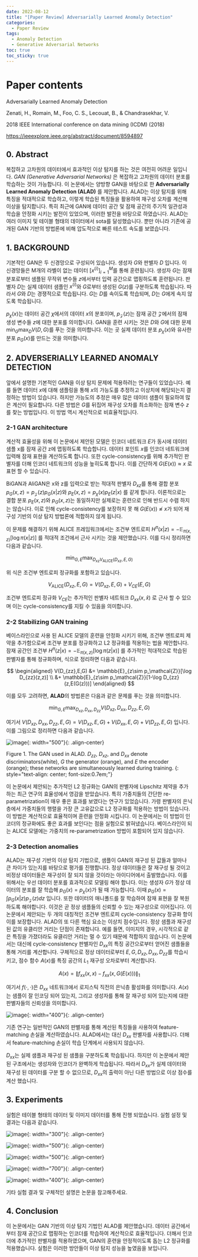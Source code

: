```yaml
---
date: 2022-08-12
title: "[Paper Review] Adversarially Learned Anomaly Detection"
categories: 
  - Paper Review
tags: 
  - Anomaly Detection
  - Generative Adversarial Networks
toc: true  
toc_sticky: true 
---
```


# Paper contents

Adversarially Learned Anomaly Detection

Zenati, H., Romain, M., Foo, C. S., Lecouat, B., & Chandrasekhar, V.

2018 IEEE International conference on data mining (ICDM) (2018)

https://ieeexplore.ieee.org/abstract/document/8594897

## 0. Abstract

복잡하고 고차원의 데이터에서 효과적인 이상 탐지를 하는 것은 여전히 어려운 일입니다. *GAN (Generative Adversarial Networks)* 은 복잡하고 고차원의 데이터 분포를 학습하는 것이 가능합니다. 이 논문에서는 양방향 GAN을 바탕으로 한 **Adversarially Learned Anomaly Detection (ALAD)** 를 제안합니다. ALAD는 이상 탐지를 위해 특징을 적대적으로 학습하고, 이렇게 학습된 특징들을 활용하여 재구성 오차를 계산해 이상을 탐지합니다. 특히 최근에 GAN에 데이터 공간 및 잠재 공간의 주기적 일관성과 학습을 안정화 시키는 발전이 있었으며, 이러한 발전을 바탕으로 하였습니다. ALAD는 여러 이미지 및 테이블 형태의 데이터에서 sota를 달성했습니다. 뿐만 아니라 기존에 공개된 GAN 기반의 방법론에 비해 압도적으로 빠른 테스트 속도를 보였습니다.

## 1. BACKGROUND

기본적인 GAN은 두 신경망으로 구성되어 있습니다. 생성자 $G$와 판별자 $D$ 입니다. 이 신경망들은 M개의 라벨이 없는 데이터 $[x^{(i)}]^M_{i=1}$를 통해 훈련됩니다. 생성자  $G$는 잠재 분포로부터 샘플된 무작위 변수들 $z$에서부터 입력 공간으로 맵핑하도록 훈련됩니다. 판별자 $D$는 실제 데이터 샘플인 $x^{(i)}$와 $G$로부터 생성된 $G(z)$를 구분하도록 학습됩니다. 따라서 $G$와 $D$는 경쟁적으로 학습됩니다. $G$는 $D$를 속이도록 학습되며, $D$는 $G$에게 속지 않도록 학습됩니다. 	

$p_{\chi}(x)$는 데이터 공간 $\chi$에서의 데이터 $x$의 분포이며, $p_{\mathcal{Z}}(z)$는 잠재 공간 $\mathcal{Z}$에서의 잠재 생성 변수들 $z$에 대한 분포를 의미합니다. GAN을 훈련 시키는 것은 $D$와 $G$에 대한 문제 $\min_G \max_D V(D,G)$를 푸는 것을 의미합니다. 이는 곳 실제 데이터 분포 $p_\chi(x)$와 유사한 분포 $p_G(x)$를 만드는 것을 의미합니다.

## 2. ADVERSERIALLY LEARNED ANOMALY DETECTION

앞에서 설명한 기본적인 GAN을 이상 탐지 문제에 적용하려는 연구들이 있었습니다. 예를 들면 데이터 $x$에 대해 샘플링을 통해 $x$의 가능도를 추정하고 이상치에 해당되는지 결정하는 방법이 있습니다. 하지만 가능도의 추정은 매우 많은 데이터 샘플이 필요하여 많은 계산이 필요합니다. 다른 방법은 $G$를 뒤집어 재구성 오차를 최소화하는 잠재 변수 $z$를 찾는 방법입니다. 이 방법 역시 계산적으로 비효율적입니다.

### 2-1 GAN architecture

계산적 효율성을 위해 이 논문에서 제안된 모델은 인코더 네트워크 $E$가 동시에 데이터 샘플 x를 잠재 공간 z에 맵핑하도록 학습합니다. 데이터 포인트 $x$를 인코더 네트워크에 입력해 잠재 표현을 계산하도록 합니다. 또한 cycle-consistency를 위해 추가적인 판별자를 더해 인코더 네트워크의 성능을 높히도록 합니다. 이를 간단하게 $G(E(x)) \approx x$ 로 표현 할 수 있습니다.

BiGAN과 AliGAN은 x와 z를 입력으로 받는 적대적 판별자 $D_{xz}$를 통해 결합 분포 $p_G(x,z) = p_\mathcal{Z}(z)p_G(x\vert z)$와 $p_E(x,z) = p_\chi(x)p_E(z\vert x)$ 를 같게 합니다. 이론적으로는 결합 분포 $p_E(x,z)$와 $p_G(x,z)$는 동일하지만 실제로는 훈련으로 인해 반드시 수렴 하지는 않습니다. 이로 인해 cycle-consistency를 보장하지 못 해 $G(E(x)) \not\approx x$가 되어 재구성 기반의 이상 탐지 방법론에 적합하지 않게 됩니다.

이 문제를 해결하기 위해 ALICE 프레임워크에서는 조건부 엔트로피 $H^\pi(x\vert z) = -\mathbb{E}_{\pi(x,z)}[\log\pi(x\vert z)]$ 를 적대적 조건에서 근사 시키는 것을 제안했습니다. 이를 다시 정리하면 다음과 같습니다.

$$\min_{G,E}\max_{D_{xz}V_\text{ALICE}(D_{xz},E,G)}$$ 

위 식은 조건부 엔트로피 정규화를 포함하고 있습니다.

$$V_\text{ALICE}(D_{xz},E,G)=V(D_{xz},E,G)+V_{CE}(E,G)$$

조건부 엔트로피 정규화 $V_{CE}$는 추가적인 판별자 네트워크 $D_{xx}(x,\hat{x})$ 로 근사 할 수 있으며 이는 cycle-consistency를 지킬 수 있음을 의미합니다.

### 2-2 Stabilizing GAN training

베이스라인으로 사용 된 ALICE 모델의 훈련을 안정화 시키기 위해, 조건부 엔트로피 제약을 추가함으로써 조건부 분포를 정규화하고 L2 정규화를 적용하는 법을 제안합니다. 잠재 공간인 조건부 $H^\pi(z\vert x) = -\mathbb{E}_{\pi(x,z)}[\log\pi(z\vert x)]$ 를 추가적인 적대적으로 학습된 판별자를 통해 정규화하며, 식으로 정리하면 다음과 같습니다.

$$
\begin{aligned}
V(D_{zz},E,G) &= \mathbb{E}_{z\sim p_\mathcal{Z}}[\log D_{zz}(z,z)] \\
&+ \mathbb{E}_{z\sim p_\mathcal{Z}}[1-\log D_{zz}(z,E(G(z)))]
\end{aligned}
$$

이를 모두 고려하면, **ALAD**의 방법론은 다음과 같은 문제를 푸는 것을 의미합니다.

$$\min_{G,E}\max_{D_{xz},D_{xx},D_{zz}}V(D_{xz},D_{xx},D_{zz},E,G)$$

여기서 $V(D_{xz},D_{xx},D_{zz},E,G) = V(D_{xz},E,G)+V(D_{xx},E,G)+V(D_{zz},E,G)$ 입니다. 이를 그림으로 정리하면 다음과 같습니다.

![image](https://user-images.githubusercontent.com/35906602/184474341-308ec7d9-f908-4675-9bbd-00249ae29ec7.png){: width="500"}{: .align-center} 

Figure 1. The GAN used in ALAD. $D_{zz}$, $D_{xz}$, and $D_{xx}$ denote discriminators(white), $G$ the generator (orange), and $E$ the encoder (orange); these networks are simultaneously learned during training.
{: style="text-align: center; font-size:0.7em;"}

이 논문에서 제안되는 추가적인 L2 정규화는 GAN의 판별자에 Lipschitz 제약을 추가하는 최근 연구의 효율성에서 영감을 받았습니다. 특히 가중치들의 간단한 re-parametrization이 매우 좋은 효과를 보였다는 연구가 있었습니다. 가령 판별자의 은닉층에서 가중치들의 행렬을 가장 큰 고유값으로 L2 정규화를 적용하는 방법이 있습니다. 이 방법은 계산적으로 효율적이며 훈련을 안정화 시킵니다. 이 논문에서는 이 방법이 인코더의 정규화에도 좋은 효과를 보인다는 점을 실험으로 밝혀냈습니다. 베이스라인이 되는 ALICE 모델에는 가중치의 re-parametrization 방법이 포함되어 있지 않습니다.

### 2-3 Detection anomalies

ALAD는 재구성 기반의 이상 탐지 기법으로, 샘플이 GAN의 재구성 된 값들과 얼마나 큰 차이가 있는지를 바탕으로 평가를 진행합니다. 정상 데이터들은 잘 재구성 될 것이고 비정상 데이터들은 재구성이 잘 되지 않을 것이라는 아이디어에서 출발했습니다. 
이를 위해서는 우선 데이터 분포를 효과적으로 모델링 해야 합니다. 이는 생성자 $G$가 정상 데이터의 분포를 잘 학습해 $p_G(x) = p_\chi(x)$가 될 때 가능합니다. 이때 $p_G(x) = \int p_G(x\vert z)p_\mathcal{Z}(z)dz$ 입니다. 또한 데이터의 매니폴드를 잘 학습하여 잠재 표현을 잘 복원하도록 해야합니다. 이것은 곧 정상 샘플들의 신뢰할 수 있는 재구성으로 이어집니다. 이 논문에서 제안되는 두 개의 대칭적인 조건부 엔트로피 cycle-consistency 정규화 항이 이를 보장합니다.
ALAD의 또 다른 핵심 요소는 이상치 점수입니다. 정상 샘플과 재구성 된 값의 유클리안 거리는 단점이 존재합니다. 예를 들면, 이미지의 경우, 시각적으로 같은 특징을 가졌더라도 유클리안 거리는 멀 수 있기 때문에 적합하지 않습니다.
이 논문에서는 대신에 cycle-consistency 판별자인 $D_{xx}$의 특징 공간으로부터 얻어진 샘플들을 통해 거리를 계산합니다. 구체적으로 정상 데이터로부터 $E, G, D_{xz}, D_{xx}, D_{zz}$를 학습시키고, 점수 함수 $A(x)$를 특징 공간의 $L_1$ 재구성 오차로부터 계산합니다.

$$A(x) = \lVert f_{xx}(x,x) - f_{xx}(x,G(E(x)))\rVert_1$$

여기서 $f(\cdot, \cdot)$은 $D_{xx}$ 네트워크에서 로지스틱 직전의 은닉층 활성화를 의미합니다. $A(x)$는 샘플이 잘 인코딩 되어 있는지, 그리고 생성자를 통해 잘 재구성 되어 있는지에 대한 판별자들의 신뢰성을 의미합니다. 

![image](https://user-images.githubusercontent.com/35906602/184475138-2d5aae37-6637-4dcc-8a90-2590dbcd0790.png){: width="400"}{: .align-center} 

기존 연구는 일반적인 GAN의 판별자를 통해 계산된 특징들을 사용하여 feature-matching 손실을 계산하였습니다. ALAD에서는 대신 $D_{xx}$ 판별자를 사용합니다. 더해서 feature-matching 손실이 학습 단계에서 사용되지 않습니다.

$D_{xx}$는 실제 샘플과 재구성 된 샘플을 구분하도록 학습됩니다. 하지만 이 논문에서 제안된 구조에서는 생성자와 인코더가 완벽하게 학습됩니다. 따라서 $D_{xx}$가 실제 데이터와 재구성 된 데이터를 구분 할 수 없으므로, $D_{xx}$의 출력이 아닌 다른 방법으로 이상 점수를 계산 했습니다.

## 3. Experiments

실험은 테이블 형태의 데이터 및 이미지 데이터를 통해 진행 되었습니다. 실험 설정 및 결과는 다음과 같습니다.

![image](https://user-images.githubusercontent.com/35906602/184475421-ffaabf4c-0c1b-4517-9a4a-df6cdb47ba1e.png){: width="300"}{: .align-center} 

![image](https://user-images.githubusercontent.com/35906602/184475470-89d53945-6607-40c6-a583-b59f0df529bd.png){: width="500"}{: .align-center} 

![image](https://user-images.githubusercontent.com/35906602/184475506-e53f3467-6186-4f77-a047-34f2d8dde1af.png){: width="500"}{: .align-center} 

![image](https://user-images.githubusercontent.com/35906602/184475545-c283805e-c36e-4176-a608-5e2d82319769.png){: width="700"}{: .align-center} 

![image](https://user-images.githubusercontent.com/35906602/184475587-a12764dc-81a8-42c2-91a8-122281aa1f4f.png){: width="400"}{: .align-center} 

기타 실험 결과 및 구체적인 설명은 논문을 참고해주세요.

## 4. Conclusion

이 논문에서는 GAN 기반의 이상 탐지 기법인 ALAD를 제안했습니다. 데이터 공간에서부터 잠재 공간으로 맵핑하는 인코더를 학습하여 계산적으로 효율적입니다. 더해서 인코더에 추가적인 판별자를 적용하였으며, GAN의 훈련을 안정적이도록 돕는 L2 정규화를 적용했습니다. 실험은 이러한 방안들이 이상 탐지 성능을 높였음을 보입니다. 